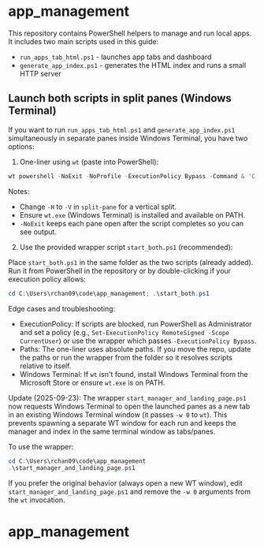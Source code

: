 # app_management

This repository contains PowerShell helpers to manage and run local apps. It includes two main scripts used in this guide:

- `run_apps_tab_html.ps1` - launches app tabs and dashboard
- `generate_app_index.ps1` - generates the HTML index and runs a small HTTP server

## Launch both scripts in split panes (Windows Terminal)

If you want to run `run_apps_tab_html.ps1` and `generate_app_index.ps1` simultaneously in separate panes inside Windows Terminal, you have two options:

1) One-liner using `wt` (paste into PowerShell):

```powershell
wt powershell -NoExit -NoProfile -ExecutionPolicy Bypass -Command & 'C:\Users\rchan09\code\app_management\run_apps_tab_html.ps1' ; split-pane -H powershell -NoExit -NoProfile -ExecutionPolicy Bypass -Command & 'C:\Users\rchan09\code\app_management\generate_app_index.ps1'
```

Notes:
- Change `-H` to `-V` in `split-pane` for a vertical split.
- Ensure `wt.exe` (Windows Terminal) is installed and available on PATH.
- `-NoExit` keeps each pane open after the script completes so you can see output.

2) Use the provided wrapper script `start_both.ps1` (recommended):

Place `start_both.ps1` in the same folder as the two scripts (already added). Run it from PowerShell in the repository or by double-clicking if your execution policy allows:

```powershell
cd C:\Users\rchan09\code\app_management; .\start_both.ps1
```

Edge cases and troubleshooting:
- ExecutionPolicy: If scripts are blocked, run PowerShell as Administrator and set a policy (e.g., `Set-ExecutionPolicy RemoteSigned -Scope CurrentUser`) or use the wrapper which passes `-ExecutionPolicy Bypass`.
- Paths: The one-liner uses absolute paths. If you move the repo, update the paths or run the wrapper from the folder so it resolves scripts relative to itself.
- Windows Terminal: If `wt` isn't found, install Windows Terminal from the Microsoft Store or ensure `wt.exe` is on PATH.
 
Update (2025-09-23): The wrapper `start_manager_and_landing_page.ps1` now requests Windows Terminal to open the launched panes as a new tab in an existing Windows Terminal window (it passes `-w 0` to `wt`). This prevents spawning a separate WT window for each run and keeps the manager and index in the same terminal window as tabs/panes.

To use the wrapper:

```powershell
cd C:\Users\rchan09\code\app_management
.\start_manager_and_landing_page.ps1
```

If you prefer the original behavior (always open a new WT window), edit `start_manager_and_landing_page.ps1` and remove the `-w 0` arguments from the `wt` invocation.
# app_management